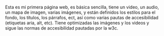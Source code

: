Esta es mi primera página web, es básica sencilla, tiene un video, un audio, un mapa de imagen, varias imágenes, y están definidos los estilos para el fondo, los títulos, los párrafos, ect, así como varias pautas de accesibilidad (etiquetas aria, alt, etc). Tiene optimizadas las imágenes y los videos y sigue las normas de accesibilidad pautadas por la w3c.
